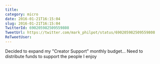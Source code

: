 ```yaml
---
title: 
category: micro
date: 2016-01-21T16:15:04
slug: 2016-01-21T16:15:04
TwitterId: 690205982509559808
TweetUrl: https://twitter.com/mark_philpot/status/690205982509559808
ReTweetUser: 
---
```


Decided to expand my "Creator Support" monthly budget... Need to distribute funds to support the people I enjoy